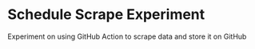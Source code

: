 # Schedule Scrape Experiment

Experiment on using GitHub Action to scrape data and store it on GitHub
